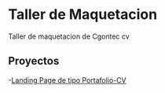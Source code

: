 # Taller de Maquetacion

Taller de maquetacion de Cgontec cv

## Proyectos
-[Landing Page de tipo Portafolio-CV]("https://victorgontec.github.io/Taller_de_maquetacion/portafolio-cv")